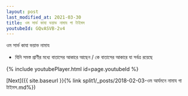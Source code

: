 ```yaml
---
layout: post
last_modified_at: 2021-03-30
title: ওম সার্ভ কাযা ভয়াভ নামায গা টাইমস
youtubeId: GQvASVB-2v4
---
```

 
 
 ওম সার্ভ কাযা ভয়াভ নামায  
 
 -  যিনি সমস্ত প্রাণীর মধ্যে বাতাসের আকারে আছেন / কে বাতাসের আকারে যা সর্বত্র রয়েছে 
 
  
 
  
 
 
 
 
 
 


{% include youtubePlayer.html id=page.youtubeId %}
 
[Next]({{ site.baseurl }}{% link  split1/_posts/2018-02-03-ওম আর্যমনে নামায গা টাইমস.md%})
 

